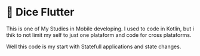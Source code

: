 # 📘 Dice Flutter

This is one of My Studies in Mobile developing.
I used to code in Kotlin, but i thik to not limit my self to just one plataform and code for cross plataforms.

Well this code is my start with Statefull applications and state changes.